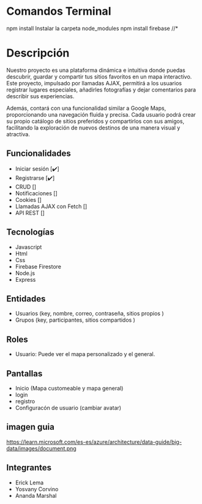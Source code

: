 # Comandos Terminal
npm install
Instalar la carpeta node_modules
npm install firebase
//*

# Descripción
Nuestro proyecto es una plataforma dinámica e intuitiva donde puedas descubrir, guardar y compartir tus sitios favoritos en un mapa interactivo. Este proyecto, impulsado por llamadas AJAX, permitirá a los usuarios registrar lugares especiales, añadirles fotografías y dejar comentarios para describir sus experiencias.

Además, contará con una funcionalidad similar a Google Maps, proporcionando una navegación fluida y precisa. Cada usuario podrá crear su propio catálogo de sitios preferidos y compartirlos con sus amigos, facilitando la exploración de nuevos destinos de una manera visual y atractiva.

## Funcionalidades
- Iniciar sesión [✔️]
- Registrarse [✔️]
- CRUD []
- Notificaciones []
- Cookies []
- Llamadas AJAX con Fetch []
- API REST []

## Tecnologías
- Javascript
- Html
- Css
- Firebase Firestore
- Node.js
- Express
  
## Entidades
- Usuarios (key, nombre, correo, contraseña, sitios propios )
- Grupos (key, participantes, sitios compartidos ) 

## Roles
- Usuario: Puede ver el mapa personalizado y el general.

## Pantallas
- Inicio (Mapa customeable y mapa general)
- login
- registro
- Configuracón de usuario (cambiar avatar)
  
## imagen guia
https://learn.microsoft.com/es-es/azure/architecture/data-guide/big-data/images/document.png


## Integrantes
- Erick Lema 
- Yosvany Corvino
- Ananda Marshal
